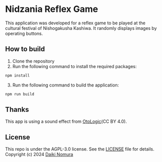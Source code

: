 # Nidzania Reflex Game
This application was developed for a reflex game to be played at the cultural festival of Nishogakusha Kashiwa. It randomly displays images by operating buttons.

## How to build
1. Clone the repository
2. Run the following command to install the required packages:
```bash
npm install
```
3. Run the following command to build the application:
```bash
npm run build
```

## Thanks
This app is using a sound effect from [OtoLogic](https://otologic.jp/)(CC BY 4.0).

## License
This repo is under the AGPL-3.0 license. See the [LICENSE](LICENSE) file for details.  
Copyright (c) 2024 [Daiki Nomura](https://daikinomura.tech)